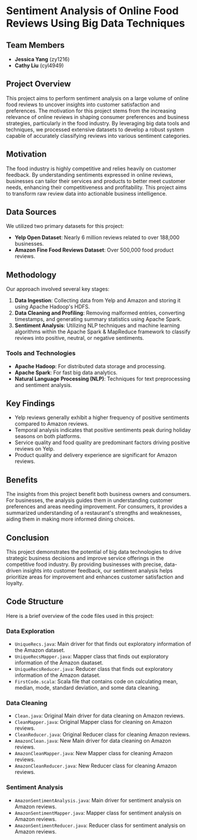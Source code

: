 # Sentiment Analysis of Online Food Reviews Using Big Data Techniques

## Team Members
- **Jessica Yang** (zy1216)
- **Cathy Liu** (cyl4949)

## Project Overview

This project aims to perform sentiment analysis on a large volume of online food reviews to uncover insights into customer satisfaction and preferences. The motivation for this project stems from the increasing relevance of online reviews in shaping consumer preferences and business strategies, particularly in the food industry. By leveraging big data tools and techniques, we processed extensive datasets to develop a robust system capable of accurately classifying reviews into various sentiment categories.

## Motivation

The food industry is highly competitive and relies heavily on customer feedback. By understanding sentiments expressed in online reviews, businesses can tailor their services and products to better meet customer needs, enhancing their competitiveness and profitability. This project aims to transform raw review data into actionable business intelligence.

## Data Sources

We utilized two primary datasets for this project:
- **Yelp Open Dataset**: Nearly 6 million reviews related to over 188,000 businesses.
- **Amazon Fine Food Reviews Dataset**: Over 500,000 food product reviews.

## Methodology

Our approach involved several key stages:

1. **Data Ingestion**: Collecting data from Yelp and Amazon and storing it using Apache Hadoop's HDFS.
2. **Data Cleaning and Profiling**: Removing malformed entries, converting timestamps, and generating summary statistics using Apache Spark.
3. **Sentiment Analysis**: Utilizing NLP techniques and machine learning algorithms within the Apache Spark & MapReduce framework to classify reviews into positive, neutral, or negative sentiments.

### Tools and Technologies
- **Apache Hadoop**: For distributed data storage and processing.
- **Apache Spark**: For fast big data analytics.
- **Natural Language Processing (NLP)**: Techniques for text preprocessing and sentiment analysis.

## Key Findings

- Yelp reviews generally exhibit a higher frequency of positive sentiments compared to Amazon reviews.
- Temporal analysis indicates that positive sentiments peak during holiday seasons on both platforms.
- Service quality and food quality are predominant factors driving positive reviews on Yelp.
- Product quality and delivery experience are significant for Amazon reviews.

## Benefits

The insights from this project benefit both business owners and consumers. For businesses, the analysis guides them in understanding customer preferences and areas needing improvement. For consumers, it provides a summarized understanding of a restaurant's strengths and weaknesses, aiding them in making more informed dining choices.

## Conclusion

This project demonstrates the potential of big data technologies to drive strategic business decisions and improve service offerings in the competitive food industry. By providing businesses with precise, data-driven insights into customer feedback, our sentiment analysis helps prioritize areas for improvement and enhances customer satisfaction and loyalty.

## Code Structure

Here is a brief overview of the code files used in this project:

### Data Exploration
- `UniqueRecs.java`: Main driver for that finds out exploratory information of the Amazon dataset. 
- `UniqueRecsMapper.java`: Mapper class that finds out exploratory information of the Amazon daataset. 
- `UniqueRecsReducer.java`: Reducer class that finds out exploratory information of the Amazon dataset. 
- `FirstCode.scala`: Scala file that contains code on calculating mean, median, mode, standard deviation, and some data cleaning. 


### Data Cleaning

- `Clean.java`: Original Main driver for data cleaning on Amazon reviews.
- `CleanMapper.java`: Original Mapper class for cleaning on Amazon reviews.
- `CleanReducer.java`: Original Reducer class for cleaning Amazon reviews.
- `AmazonClean.java`: New Main driver for data cleaning on Amazon reviews.
- `AmazonCleanMapper.java`: New Mapper class for cleaning Amazon reviews.
- `AmazonCleanReducer.java`: New Reducer class for cleaning Amazon reviews.

### Sentiment Analysis

- `AmazonSentimentAnalysis.java`: Main driver for sentiment analysis on Amazon reviews.
- `AmazonSentimentMapper.java`: Mapper class for sentiment analysis on Amazon reviews.
- `AmazonSentimentReducer.java`: Reducer class for sentiment analysis on Amazon reviews.

